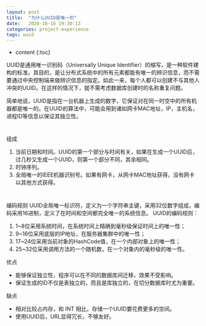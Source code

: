 ```yaml
---
layout: post
title:  "为什么UUID是唯一的"
date:   2020-10-16 19:30:13
categories: project-experience
tags: uuid
---
```


* content
{:toc}

UUID是通用唯一识别码（Universally Unique Identifier）的缩写，是一种软件建构的标准。其目的，是让分布式系统中的所有元素都能有唯一的辨识信息，而不需要通过中央控制端来做辨识信息的指定。如此一来，每个人都可以创建不与其他人冲突的UUID。在这样的情况下，就不需考虑数据库创建时的名称重复问题。

简单地说，UUID是指在一台机器上生成的数字，它保证对在同一时空中的所有机器都是唯一的。在UUID的算法中，可能会用到诸如网卡MAC地址，IP，主机名，进程ID等信息以保证其独立性。

#

组成
1. 当前日期和时间。UUID的第一个部分与时间有关，如果在生成一个UUID后，过几秒又生成一个UUID，则第一个部分不同，其余相同。
2. 时钟序列。
3. 全局唯一的IEEE机器识别号。如果有网卡，从网卡MAC地址获得，没有网卡以其他方式获得。

#

编码规则
UUID全局唯一标识符，定义为一个字符串主键，采用32位数字组成，编码采用16进制，定义了在时间和空间都完全唯一的系统信息。
UUID的编码规则：
1. 1~8位采用系统时间，在系统时间上精确到毫秒级保证时间上的唯一性；
2. 9~16位采用底层的IP地址，在服务器集群中的唯一性；
3. 17~24位采用当前对象的HashCode值，在一个内部对象上的唯一性；
4. 25~32位采用调用方法的一个随机数，在一个对象内的毫秒级的唯一性。

优点
- 能够保证独立性，程序可以在不同的数据库间迁移，效果不受影响。
- 保证生成的ID不仅是表独立的，而且是库独立的，在切分数据库时尤为重要。

缺点
- 相对比较占内存，和 INT 相比，存储一个UUID要花费更多的空间。
- 使用UUID后，URL显得冗长，不够友好。